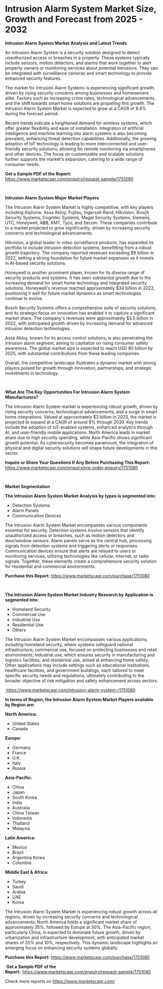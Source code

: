 <p><h1>Intrusion Alarm System Market Size, Growth and Forecast from 2025 - 2032</h1></p><p><strong>Intrusion Alarm System Market Analysis and Latest Trends</strong></p>
<p><p>An Intrusion Alarm System is a security solution designed to detect unauthorized access or breaches in a property. These systems typically include sensors, motion detectors, and alarms that work together to alert property owners or monitoring services about potential intrusions. They can be integrated with surveillance cameras and smart technology to provide enhanced security features.</p><p>The market for Intrusion Alarm Systems is experiencing significant growth, driven by rising security concerns among businesses and homeowners alike. Factors such as increasing crime rates, technological advancements, and the shift towards smart home solutions are propelling this growth. The Intrusion Alarm System Market is expected to grow at a CAGR of 8.8% during the forecast period. </p><p>Recent trends indicate a heightened demand for wireless systems, which offer greater flexibility and ease of installation. Integration of artificial intelligence and machine learning into alarm systems is also becoming prevalent, enhancing threat detection capabilities. Additionally, the growing adoption of IoT technology is leading to more interconnected and user-friendly security solutions, allowing for remote monitoring via smartphones and other devices. The focus on customizable and scalable solutions further supports the market's expansion, catering to a wide range of consumer needs.</p></p>
<p><strong>Get a Sample PDF of the Report:&nbsp;</strong> <a href="https://www.marketscagr.com/enquiry/request-sample/1751080?utm_campaign=2306&utm_medium=2&utm_source=Github&utm_content=ia&utm_term=11022025&utm_id=intrusion-alarm-system">https://www.marketscagr.com/enquiry/request-sample/1751080</a></p>
<p>&nbsp;</p>
<p><strong>Intrusion Alarm System Major Market Players</strong></p>
<p><p>The Intrusion Alarm System Market is highly competitive, with key players including Aiphone, Assa Abloy, Fujitsu, Ingersoll-Rand, Hikvision, Bosch Security Systems, Cognitec Systems, Magal Security Systems, Siemens, UTC, Honeywell, ABB, KMT, Tyco, and Secom. These companies contribute to a market projected to grow significantly, driven by increasing security concerns and technological advancements.</p><p>Hikvision, a global leader in video surveillance products, has expanded its portfolio to include intrusion detection systems, benefitting from a robust growth trajectory. The company reported revenues exceeding $9 billion in 2022, setting a strong foundation for future market expansion as it invests in AI-based security solutions.</p><p>Honeywell is another prominent player, known for its diverse range of security products and systems. It has seen substantial growth due to the increasing demand for smart home technology and integrated security solutions. Honeywell's revenue reached approximately $34 billion in 2022, positioning it well for future market dynamics as smart technologies continue to evolve.</p><p>Bosch Security Systems offers a comprehensive suite of security solutions, and its strategic focus on innovation has enabled it to capture a significant market share. The company's revenues were approximately $3.5 billion in 2022, with anticipated growth driven by increasing demand for advanced intrusion detection technologies.</p><p>Assa Abloy, known for its access control solutions, is also penetrating the intrusion alarm segment, aiming to capitalize on rising consumer safety awareness. The global market size is expected to reach USD 80 billion by 2025, with substantial contributions from these leading companies. </p><p>Overall, the competitive landscape illustrates a dynamic market with strong players poised for growth through innovation, partnerships, and strategic investments in technology.</p></p>
<p>&nbsp;</p>
<p><strong>What Are The Key Opportunities For Intrusion Alarm System Manufacturers?</strong></p>
<p><p>The Intrusion Alarm System market is experiencing robust growth, driven by rising security concerns, technological advancements, and a surge in smart home integrations. Valued at approximately $3 billion in 2023, the market is projected to expand at a CAGR of around 8% through 2030. Key trends include the adoption of IoT-enabled systems, enhanced analytics through AI, and user-friendly mobile applications. North America leads in market share due to high security spending, while Asia-Pacific shows significant growth potential. As cybersecurity becomes paramount, the integration of physical and digital security solutions will shape future developments in this sector.</p></p>
<p><strong>Inquire or Share Your Questions If Any Before Purchasing This Report:</strong> <a href="https://www.marketscagr.com/enquiry/pre-order-enquiry/1751080?utm_campaign=2306&utm_medium=2&utm_source=Github&utm_content=ia&utm_term=11022025&utm_id=intrusion-alarm-system">https://www.marketscagr.com/enquiry/pre-order-enquiry/1751080</a></p>
<p>&nbsp;</p>
<p><strong>Market Segmentation</strong></p>
<p><strong>The Intrusion Alarm System Market Analysis by types is segmented into:</strong></p>
<p><ul><li>Detection Systems</li><li>Alarm Panels</li><li>Communication Devices</li></ul></p>
<p><p>The Intrusion Alarm System Market encompasses various components essential for security. Detection systems involve sensors that identify unauthorized access or breaches, such as motion detectors and door/window sensors. Alarm panels serve as the central hub, processing signals from detection systems and triggering alerts or responses. Communication devices ensure that alerts are relayed to users or monitoring services, utilizing technologies like cellular, internet, or radio signals. Together, these elements create a comprehensive security solution for residential and commercial environments.</p></p>
<p><strong>Purchase this Report:&nbsp;</strong><a href="https://www.marketscagr.com/purchase/1751080?utm_campaign=2306&utm_medium=2&utm_source=Github&utm_content=ia&utm_term=11022025&utm_id=intrusion-alarm-system">https://www.marketscagr.com/purchase/1751080</a></p>
<p>&nbsp;</p>
<p><strong>The Intrusion Alarm System Market Industry Research by Application is segmented into:</strong></p>
<p><ul><li>Homeland Security</li><li>Commercial Use</li><li>Industrial Use</li><li>Residential Use</li><li>Others</li></ul></p>
<p><p>The Intrusion Alarm System Market encompasses various applications, including homeland security, where systems safeguard national infrastructure; commercial use, focused on protecting businesses and retail environments; industrial use, which ensures security in manufacturing and logistics facilities; and residential use, aimed at enhancing home safety. Other applications may include settings such as educational institutions, healthcare facilities, and government buildings, each tailored to meet specific security needs and regulations, ultimately contributing to the broader objective of risk mitigation and safety enhancement across sectors.</p></p>
<p><a href="https://www.marketscagr.com/intrusion-alarm-system-r1751080?utm_campaign=2306&utm_medium=2&utm_source=Github&utm_content=ia&utm_term=11022025&utm_id=intrusion-alarm-system">&nbsp;https://www.marketscagr.com/intrusion-alarm-system-r1751080</a></p>
<p><strong>In terms of Region, the Intrusion Alarm System Market Players available by Region are:</strong></p>
<p>
    <p> <strong> North America: </strong>
        <ul>
            <li>United States</li>
            <li>Canada</li>
        </ul>
        </p> 
    <p> <strong> Europe: </strong>
        <ul>
            <li>Germany</li>
            <li>France</li>
            <li>U.K.</li>
            <li>Italy</li>
            <li>Russia</li>
        </ul>
        </p> 
    <p> <strong> Asia-Pacific: </strong>
        <ul>
            <li>China</li>
            <li>Japan</li>
            <li>South Korea</li>
            <li>India</li>
            <li>Australia</li>
            <li>China Taiwan</li>
            <li>Indonesia</li>
            <li>Thailand</li>
            <li>Malaysia</li>
        </ul>
        </p> 
    <p> <strong> Latin America: </strong>
        <ul>
            <li>Mexico</li>
            <li>Brazil</li>
            <li>Argentina Korea</li>
            <li>Colombia</li>
        </ul>
        </p> 
    <p> <strong> Middle East & Africa: </strong>
        <ul>
            <li>Turkey</li>
            <li>Saudi</li>
            <li>Arabia</li>
            <li>UAE</li>
            <li>Korea</li>
        </ul>
    </p>
    </p>
<p><p>The Intrusion Alarm System Market is experiencing robust growth across all regions, driven by increasing security concerns and technological advancements. North America holds a significant market share of approximately 35%, followed by Europe at 30%. The Asia-Pacific region, particularly China, is expected to dominate future growth, driven by urbanization and infrastructure development, with anticipated market shares of 25% and 10%, respectively. This dynamic landscape highlights an emerging focus on enhancing security systems globally.</p></p>
<p><strong>Purchase this Report: </strong><a href="https://www.marketscagr.com/purchase/1751080?utm_campaign=2306&utm_medium=2&utm_source=Github&utm_content=ia&utm_term=11022025&utm_id=intrusion-alarm-system">https://www.marketscagr.com/purchase/1751080</a></p>
<p>&nbsp;<strong>Get a Sample PDF of the Report:&nbsp;&nbsp;</strong><a href="https://www.marketscagr.com/enquiry/request-sample/1751080?utm_campaign=2306&utm_medium=2&utm_source=Github&utm_content=ia&utm_term=11022025&utm_id=intrusion-alarm-system">https://www.marketscagr.com/enquiry/request-sample/1751080</a></p>
<p><strong></strong></p>
<p>Check more reports on <a href="https://www.marketscagr.com/?utm_campaign=2306&utm_medium=2&utm_source=Github&utm_content=ia&utm_term=11022025&utm_id=intrusion-alarm-system">https://www.marketscagr.com/</a></p>